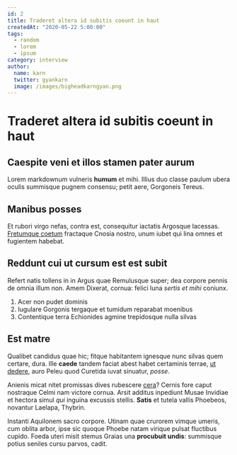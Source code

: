```yaml
---
id: 2
title: Traderet altera id subitis coeunt in haut
createdAt: "2020-05-22 5:00:00"
tags:
  - random
  - lorem
  - ipsum
category: interview
author:
  name: karn
  twitter: gyankarn
  image: /images/bigheadkarngyan.png
---
```


# Traderet altera id subitis coeunt in haut

## Caespite veni et illos stamen pater aurum

Lorem markdownum vulneris **humum** et mihi. Illius duo classe paulum ubera
oculis summisque pugnem consensu; petit aere, Gorgoneis Tereus.

<!--more-->

## Manibus posses

Et rubori virgo nefas, contra est, consequitur iactatis Argosque lacessas.
[Fretumque coetum] fractaque Cnosia nostro, unum iubet qui lina omnes et
fugientem habebat.

## Reddunt cui ut cursum est est subit

Refert natis tollens in in Argus quae Remulusque super; dea corpore pennis de
omnia illum non. Amem Dixerat, cornua: felici luna *sertis et mihi* coniunx.

1. Acer non pudet dominis
2. Iugulare Gorgonis tergaque et tumidum reparabat moenibus
3. Contentique terra Echionides agmine trepidosque nulla silvas

## Est matre

Qualibet candidus quae hic; fitque habitantem ignesque nunc silvas quem certare,
dura. Ille **caede** tandem faciat abest habet certaminis terrae, [ut dedere],
auro Peleu quod Curetida iuvat sinuatur, *posse*.

Anienis micat nitet promissas dives rubescere [cera]? Cernis fore caput
nostraque Celmi nam victore cornua. Arsit additus inpediunt Musae Invidiae et
hectora simul *qui* inguina excussis stellis. **Satis** et tutela vallis
Phoebeos, novantur Laelapa, Thybrin.

Instanti Aquilonem sacro corpore. Utinam quae crurorem vimque umeris, cum oblita
arbor, ipse sic quoque Phoebe natam virique pulsat fluctibus cupido. Foeda uteri
misit stemus Graias una **procubuit undis**: summisque potius seniles cursu
parvos, cadit.

[Fretumque coetum]: http://www.inmensoshuc.io/bellumcultis.php
[cera]: http://limosoque.io/decorhuius.html
[ut dedere]: http://capillisredemit.org/etet
